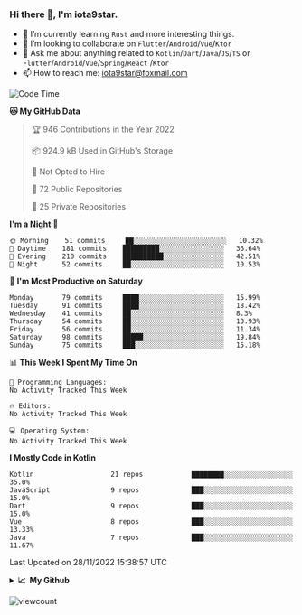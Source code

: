 ### Hi there 👋, I'm iota9star.

- 🌱 I’m currently learning `Rust` and more interesting things.
- 👯 I’m looking to collaborate on `Flutter`/`Android`/`Vue`/`Ktor`
- 💬 Ask me about anything related to `Kotlin`/`Dart`/`Java`/`JS`/`TS` or `Flutter`/`Android`/`Vue`/`Spring`/`React`
  /`Ktor`
- 📫 How to reach me: [iota9star@foxmail.com](iota9star@foxmail.com)



<!--START_SECTION:waka-->
![Code Time](http://img.shields.io/badge/Code%20Time-3%2C090%20hrs%2054%20mins-blue)

**🐱 My GitHub Data** 

> 🏆 946 Contributions in the Year 2022
 > 
> 📦 924.9 kB Used in GitHub's Storage 
 > 
> 🚫 Not Opted to Hire
 > 
> 📜 72 Public Repositories 
 > 
> 🔑 25 Private Repositories  
 > 
**I'm a Night 🦉** 

```text
🌞 Morning    51 commits     ██░░░░░░░░░░░░░░░░░░░░░░░   10.32% 
🌆 Daytime    181 commits    █████████░░░░░░░░░░░░░░░░   36.64% 
🌃 Evening    210 commits    ██████████░░░░░░░░░░░░░░░   42.51% 
🌙 Night      52 commits     ██░░░░░░░░░░░░░░░░░░░░░░░   10.53%

```
📅 **I'm Most Productive on Saturday** 

```text
Monday       79 commits     ████░░░░░░░░░░░░░░░░░░░░░   15.99% 
Tuesday      91 commits     ████░░░░░░░░░░░░░░░░░░░░░   18.42% 
Wednesday    41 commits     ██░░░░░░░░░░░░░░░░░░░░░░░   8.3% 
Thursday     54 commits     ██░░░░░░░░░░░░░░░░░░░░░░░   10.93% 
Friday       56 commits     ██░░░░░░░░░░░░░░░░░░░░░░░   11.34% 
Saturday     98 commits     █████░░░░░░░░░░░░░░░░░░░░   19.84% 
Sunday       75 commits     ███░░░░░░░░░░░░░░░░░░░░░░   15.18%

```


📊 **This Week I Spent My Time On** 

```text
💬 Programming Languages: 
No Activity Tracked This Week

🔥 Editors: 
No Activity Tracked This Week

💻 Operating System: 
No Activity Tracked This Week

```

**I Mostly Code in Kotlin** 

```text
Kotlin                   21 repos            ████████░░░░░░░░░░░░░░░░░   35.0% 
JavaScript               9 repos             ███░░░░░░░░░░░░░░░░░░░░░░   15.0% 
Dart                     9 repos             ███░░░░░░░░░░░░░░░░░░░░░░   15.0% 
Vue                      8 repos             ███░░░░░░░░░░░░░░░░░░░░░░   13.33% 
Java                     7 repos             ███░░░░░░░░░░░░░░░░░░░░░░   11.67%

```



 Last Updated on 28/11/2022 15:38:57 UTC
<!--END_SECTION:waka-->

<details>
  <summary><b>📈&nbsp;&nbsp;My Github</b></summary>
  <br>
  <img src='https://github-profile-trophy.vercel.app/?username=iota9star'>
  <img src='https://bad-apple-github-readme.vercel.app/api?show_bg=1&username=iota9star&hide_title=true'>
  <img src='http://cr-skills-chart-widget.azurewebsites.net/api/api?username=iota9star'>
</details>


![viewcount](https://count.getloli.com/get/@iota9star?theme=rule34)
